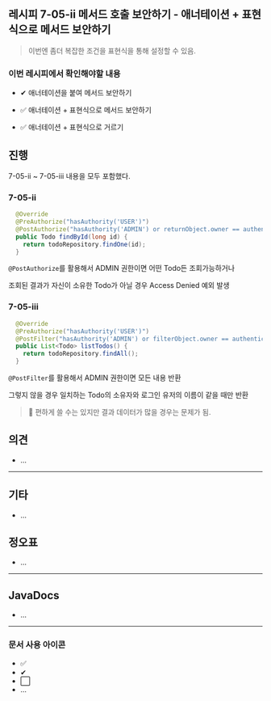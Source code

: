 ## 레시피 7-05-ii 메서드 호출 보안하기 - 애너테이션 + 표현식으로 메서드 보안하기

> 이번엔 좀더 복잡한 조건을 표현식을 통해 설정할 수 있음.

### 이번 레시피에서 확인해야할  내용

* ✔ 애너테이션을 붙여 메서드 보안하기

* ✅ 애너테이션 + 표현식으로 메서드 보안하기

* ✅ 애너테이션 + 표현식으로 거르기
  


## 진행

7-05-ii ~ 7-05-iii 내용을 모두 포함했다.

### 7-05-ii

```java
  @Override
  @PreAuthorize("hasAuthority('USER')")
  @PostAuthorize("hasAuthority('ADMIN') or returnObject.owner == authentication.name")
  public Todo findById(long id) {
    return todoRepository.findOne(id);
  }
```

`@PostAuthorize`를 활용해서 ADMIN 권한이면 어떤 Todo든 조회가능하거나

조회된 결과가 자신이 소유한 Todo가 아닐 경우 Access Denied 예외 발생



### 7-05-iii

```java
  @Override
  @PreAuthorize("hasAuthority('USER')")
  @PostFilter("hasAuthority('ADMIN') or filterObject.owner == authentication.name")
  public List<Todo> listTodos() {
    return todoRepository.findAll();
  }
```

`@PostFilter`를 활용해서 ADMIN 권한이면 모든 내용 반환

그렇지 않을 경우 일치하는 Todo의 소유자와 로그인 유저의 이름이 같을 때만 반환

> 👿 편하게 쓸 수는 있지만 결과 데이터가 많을 경우는 문제가 됨.




## 의견

* ...



---

## 기타

* ...

  

## 정오표

* ...
  


---

## JavaDocs

* ...



---

### 문서 사용 아이콘

* ✅
* ✔
* ⬜
* ...

